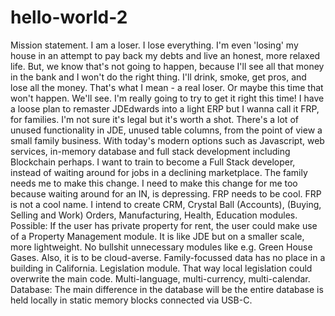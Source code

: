 # hello-world-2
Mission statement.
I am a loser. I lose everything. I'm even 'losing' my house in an attempt to pay back my debts and live an honest, more relaxed life. 
But, we know that's not going to happen, because I'll see all that money in the bank and I won't do the right thing. I'll drink, smoke, get pros, and lose all the money. That's what I mean - a real loser.
Or maybe this time that won't happen. We'll see. I'm really going to try to get it right this time!
I have a loose plan to remaster JDEdwards into a light ERP but I wanna call it FRP, for families. I'm not sure it's legal but it's worth a shot.
There's a lot of unused functionality in JDE, unused table columns, from the point of view a small family business.
With today's modern options such as Javascript, web services, in-memory database and full stack development including Blockchain perhaps.
I want to train to become a Full Stack developer, instead of waiting around for jobs in a declining marketplace. The family needs me to make this change. I need to make this change for me too because waiting around for an IN, is depressing.
FRP needs to be cool. FRP is not a cool name.
I intend to create CRM, Crystal Ball (Accounts), (Buying, Selling and Work) Orders, Manufacturing,  Health, Education modules.
Possible: If the user has private property for rent, the user could make use of a Property Management module.
It is like JDE but on a smaller scale, more lightweight. No bullshit unnecessary modules like e.g. Green House Gases.
Also, it is to be cloud-averse. Family-focussed data has no place in a building in California.
Legislation module. That way local legislation could overwrite the main code.
Multi-language, multi-currency, multi-calendar.
Database: The main difference in the database will be the entire database is held locally in static memory blocks connected via USB-C.
